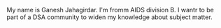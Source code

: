 My name is Ganesh Jahagirdar.
I'm fromm AIDS division B.
I wantr to be part of a DSA community to widen my knowledge about subject matter.
